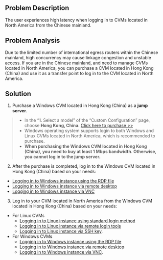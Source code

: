 ## Problem Description
The user experiences high latency when logging in to CVMs located in North America from the Chinese mainland.

## Problem Analysis
Due to the limited number of international egress routers within the Chinese mainland, high concurrency may cause linkage congestion and unstable access. 
If you are in the Chinese mainland, and need to manage CVMs located in North America, you can purchase a CVM located in Hong Kong (China) and use it as a transfer point to log in to the CVM located in North America.

## Solution
1. Purchase a Windows CVM located in Hong Kong (China) as a **jump server**.
> 
> - In the “1. Select a model” of the “Custom Configuration” page, choose **Hong Kong, China**.
> [Click here to purchase >>](https://buy.cloud.tencent.com/cvm?tab=custom&step=1®ionId=5&zoneId=0&instanceType=S2ne.SMALL2&platform=CentOS&systemDiskType=CLOUD_PREMIUM&systemDiskSize=50&bandwidthType=BANDWIDTH_PREPAID&loginSet=SET_PASSWORD)
> - Windows operating system supports login to both Windows and Linux CVMs located in North America, which is recommended to purchase.
> - **When purchasing the Windows CVM located in Hong Kong (China), you need to buy at least 1 Mbps bandwidth. Otherwise, you cannot log in to the jump server.**
>
2. After the purchase is completed, log in to the Windows CVM located in Hong Kong (China) based on your needs:
 - [Logging in to Windows instance using the RDP file](https://intl.cloud.tencent.com/document/product/213/5435)
 - [Logging in to Windows instance via remote desktop](https://intl.cloud.tencent.com/document/product/213/32498)
 - [Logging in to Windows instance via VNC](https://intl.cloud.tencent.com/document/product/213/32496)
3. Log in to your CVM located in North America from the Windows CVM located in Hong Kong (China) based on your needs:
 - For Linux CVMs
    - [Logging in to Linux instance using standard login method](https://intl.cloud.tencent.com/document/product/213/5436)
    - [Logging in to Linux instance via remote login tools](https://intl.cloud.tencent.com/document/product/213/32502)
    - [Logging in to Linux instance via SSH key](https://intl.cloud.tencent.com/document/product/213/32501).
 - For Windows CVMs 
    - [Logging in to Windows instance using the RDP file](https://intl.cloud.tencent.com/document/product/213/5435)
    - [Logging in to Windows instance via remote desktop](https://intl.cloud.tencent.com/document/product/213/32498)
    - [Logging in to Windows instance via VNC](https://intl.cloud.tencent.com/document/product/213/32496).
